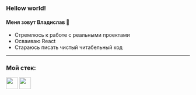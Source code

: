 ### Hellow world!
#### Меня зовут Владислав 👋 
- Стремлюсь к работе с реальными проектами
- Осваиваю React
- Стараюсь писать чистый читабельный код
---
### Мой стек:
<img height="32" width="32" src="https://simpleicons.org/icons/visualstudiocode.svg" />
<img height="32" width="32" src="https://simpleicons.org/icons/javascript.svg" />
